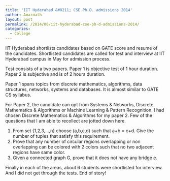 ```yaml
---
title: 'IIT Hyderabad &#8211; CSE Ph.D. admissions 2014'
author: Amarnath
layout: post
permalink: /2014/06/iit-hyderabad-cse-ph-d-admissions-2014/
categories:
  - College
---
```

<p id="top" />
IIT Hyderabad shortlists candidates based on GATE score and resume of the candidates. Shortlisted candidates are called for test and interview at IIT Hyderabad campus in May for admission process.</p> 

Test consists of a two papers. Paper 1 is objective test of 1 hour duration. Paper 2 is subjective and is of 2 hours duration.
</p>

Paper 1 spans topics from discrete mathematics, algorithms, data structures, networks, systems and databases. It is almost similar to GATE CS syllabus.

For Paper 2, the candidate can opt from Systems & Networks, Discrete Mathematics & Algorithms or Machine Learning & Pattern Recognition. I had chosen Discrete Mathematics & Algorithms for my paper 2. Few of the questions that I am able to recollect are jotted down here.

1. From set {1,2,3,&#8230;,n} choose (a,b,c,d) such that a+b = c+d. Give the number of tuples that satisfy this requirement.  
2. Prove that any number of circular regions overlapping or non overlapping can be colored with 2 colors such that no two adjacent regions have same color.  
3. Given a connected graph G, prove that it does not have any bridge e.

Finally in each of the areas, about 6 students were shortlisted for interview. And I did not get through the tests. End of story!